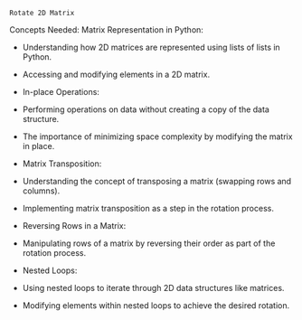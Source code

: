 	Rotate 2D Matrix

Concepts Needed:
Matrix Representation in Python:

- Understanding how 2D matrices are represented using lists of lists in Python.
- Accessing and modifying elements in a 2D matrix.
- In-place Operations:

- Performing operations on data without creating a copy of the data structure.
- The importance of minimizing space complexity by modifying the matrix in place.
- Matrix Transposition:

- Understanding the concept of transposing a matrix (swapping rows and columns).
- Implementing matrix transposition as a step in the rotation process.
- Reversing Rows in a Matrix:

- Manipulating rows of a matrix by reversing their order as part of the rotation process.
- Nested Loops:

- Using nested loops to iterate through 2D data structures like matrices.
- Modifying elements within nested loops to achieve the desired rotation.
